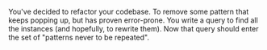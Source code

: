 You've decided to refactor your codebase. To remove some pattern that keeps popping up, but has proven error-prone. You write a query to find all the instances (and hopefully, to rewrite them). Now that query should enter the set of "patterns never to be repeated".
